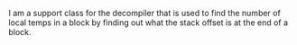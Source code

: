 I am a support class for the decompiler that is used to find the number of local temps in a block by finding out what the stack offset is at the end of a block.